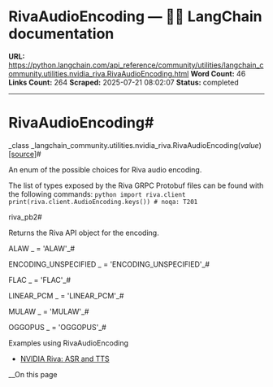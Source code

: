 # RivaAudioEncoding — 🦜🔗 LangChain  documentation

**URL:** https://python.langchain.com/api_reference/community/utilities/langchain_community.utilities.nvidia_riva.RivaAudioEncoding.html
**Word Count:** 46
**Links Count:** 264
**Scraped:** 2025-07-21 08:02:07
**Status:** completed

---

# RivaAudioEncoding\#

_class _langchain\_community.utilities.nvidia\_riva.RivaAudioEncoding\(_value_\)[\[source\]](https://python.langchain.com/api_reference/_modules/langchain_community/utilities/nvidia_riva.html#RivaAudioEncoding)\#     

An enum of the possible choices for Riva audio encoding.

The list of types exposed by the Riva GRPC Protobuf files can be found with the following commands: ``python import riva.client print(riva.client.AudioEncoding.keys()) # noqa: T201 ``

riva\_pb2\#     

Returns the Riva API object for the encoding.

ALAW _ = 'ALAW'_\#     

ENCODING\_UNSPECIFIED _ = 'ENCODING\_UNSPECIFIED'_\#     

FLAC _ = 'FLAC'_\#     

LINEAR\_PCM _ = 'LINEAR\_PCM'_\#     

MULAW _ = 'MULAW'_\#     

OGGOPUS _ = 'OGGOPUS'_\#     

Examples using RivaAudioEncoding

  * [NVIDIA Riva: ASR and TTS](https://python.langchain.com/docs/integrations/tools/nvidia_riva/)

__On this page